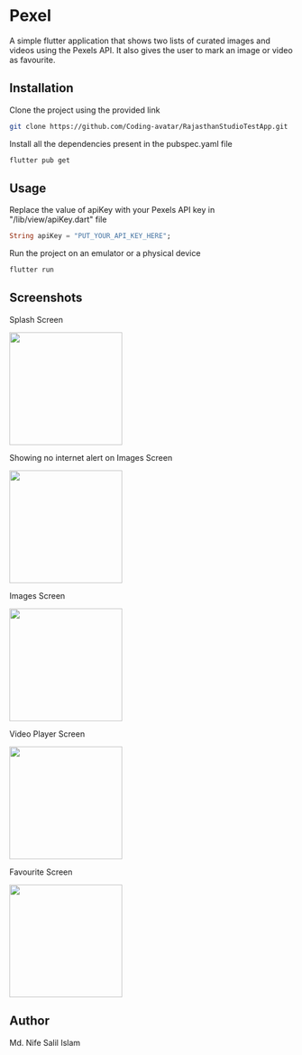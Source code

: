 # Pexel

A simple flutter application that shows two lists of curated images and videos using the Pexels API. It also gives the user to mark an image or video as favourite.

## Installation

Clone the project using the provided link

```bash
git clone https://github.com/Coding-avatar/RajasthanStudioTestApp.git
```

Install all the dependencies present in the pubspec.yaml file

```bash
flutter pub get
```

## Usage

Replace the value of apiKey with your Pexels API key in "/lib/view/apiKey.dart" file

```dart
String apiKey = "PUT_YOUR_API_KEY_HERE";
```

Run the project on an emulator or a physical device

```bash
flutter run
```

## Screenshots

Splash Screen

<img src = "https://i.ibb.co/Qr5q3zB/Whats-App-Image-2021-06-20-at-10-29-21-PM-3.jpg" width = 200>

Showing no internet alert on Images Screen

<img src = "https://i.ibb.co/QFD2P4b/Whats-App-Image-2021-06-20-at-10-29-21-PM.jpg" width = 200>

Images Screen

<img src = "https://i.ibb.co/QFD2P4b/Whats-App-Image-2021-06-20-at-10-29-21-PM.jpg" width = 200>

Video Player Screen

<img src = "https://i.ibb.co/PZTzrVk/Whats-App-Image-2021-06-20-at-10-29-21-PM-1.jpg" width = 200>

Favourite Screen

<img src = "https://i.ibb.co/9TRJdy3/Whats-App-Image-2021-06-20-at-10-29-09-PM.jpg" width = 200>

## Author

Md. Nife Salil Islam
